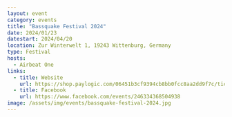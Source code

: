 ```yaml
---
layout: event
category: events
title: "Bassquake Festival 2024"
date: 2024/01/23
datestart: 2024/04/20
location: Zur Winterwelt 1, 19243 Wittenburg, Germany
type: Festival
hosts:
  - Airbeat One
links:
  - title: Website
    url: https://shop.paylogic.com/06451b3cf9394cb8bb0fcc8aa2dd9f7c/tickets
  - title: Facebook
    url: https://www.facebook.com/events/246334368504938
image: /assets/img/events/bassquake-festival-2024.jpg
---
```

